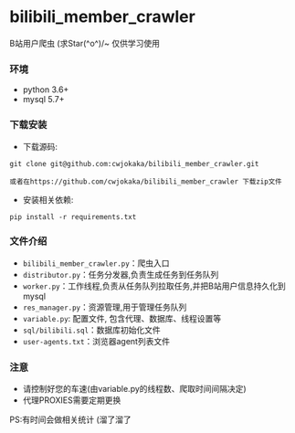 # bilibili_member_crawler 
B站用户爬虫 (求Star\(^o^)/~
仅供学习使用

### 环境
* python 3.6+
* mysql 5.7+

### 下载安装

* 下载源码:

```shell
git clone git@github.com:cwjokaka/bilibili_member_crawler.git

或者在https://github.com/cwjokaka/bilibili_member_crawler 下载zip文件
```

* 安装相关依赖:

```shell
pip install -r requirements.txt
```

### 文件介绍
* `bilibili_member_crawler.py`：爬虫入口
* `distributor.py`：任务分发器,负责生成任务到任务队列
* `worker.py`：工作线程,负责从任务队列拉取任务,并把B站用户信息持久化到mysql
* `res_manager.py`：资源管理,用于管理任务队列
* `variable.py`: 配置文件, 包含代理、数据库、线程设置等
* `sql/bilibili.sql`：数据库初始化文件
* `user-agents.txt`：浏览器agent列表文件

### 注意
* 请控制好您的车速(由variable.py的线程数、爬取时间间隔决定)
* 代理PROXIES需要定期更换


PS:有时间会做相关统计 (溜了溜了
